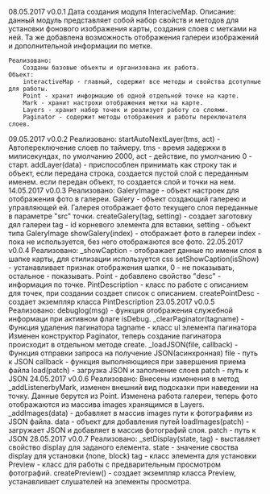 08.05.2017 v0.0.1
    Дата создания модуля InteraciveMap.
    Описание: данный модуль представляет собой набор свойств и методов для установки фонового изображения карты, создания слоев с метками на ней.
    Та же добавлена возможность отображения галереи изображений и дополнительной информации по метке.
        
    Реализовано: 
        Созданы базовые объекты и организована их работа.
    Объект: 
        interactiveMap - главный, содержит все методы и свойства дсотупные для работы.
        Point - хранит информацию об одной отдельной точке на карте.
        Mark - хранит настроки отображения метки на карте.
        Layers - хранит набор точек и реализует работу со слоями.
        Paginator - содержит методы отображения и работы переключателя слоев.

09.05.2017 v0.0.2
    Реализовано:
        startAutoNextLayer(tms, act) - Автопереключение слоев по таймеру.
            tms - время задержки в милисекундах, по умолчанию 2000,
            act - действие, по умолчанию 0 - старт.
        addLayer(data) - приспособлен принимать как строку так и объект,
            если передана строка, создается пустой слой с переданным именем.
            если передан объект, то создается слой и точки на нем.
14.05.2017 v0.0.3
    Реализовано:
        GaleryImage - объект настроек для отображения фото в галереи.
        Galery - объект создающий галерею и управляющей ей. Галерея отображает фото
            текущего слоя переданные в параметре "src" точки.
        createGalery(tag, setting) - создает заготовку дял галереи
            tag - id корневого элемента для вставки,
            setting - объект типа GaleryImage
        showGalery(index) - отображает фото в галереи
            index - пока не используется, без него отображаются все фото.
22.05.2017 v0.0.4
    Реализовано:
        _showCaption - отображает данные по имени слоя в шапке карты, для стилизации используется css
        setShowCaption(isShow) - устанавливает признак отображения шапки, 0 - не показывать, остальное - показывать.
        Point - добавлено свойство "desc" - информация по точке.
        PintDescription - класс по работе с описанием для точек, при создании создает список с описанием.
        createPointDesc - создает экземпляр класса PintDescription
23.05.2017 v0.0.5
    Реализовано:
        debuglog(msg) - функция отображения служебной информаци при активном флаге isDebug.
        _clearPaginator(tagname) - Функция удаления пагинатора
            tagname - класс ul элемента пагинатора
        Изменен конструктор Paginator, теперь создание пагинатора происходит в отдельном методе create.
        _loadJSON(file, callback) - Функция отправки запроса на получение JSON(асинхронная)
            file - путь к JSON
            callback - функция выполняющиеся при завершения приема файла
        load(patch) - загрузка JSON и заполнение слоев
            patch - путь к JSON
24.05.2017 v0.0.6
    Реализовано:
        Внесены изменения в метод _addListenerbyMark, изменен внешний вид подсказки при наведении на точку. Данные берутся из Point.
        Изменена работа галереи, теперь фото отображаются из массива images хранящимся в Layers.
        _addImages(data) - добавляет в массив images пути к фотографиям из JSON файла.
            data - объект для добавления путей
        loadImages(patch) - загружает JSON и добавляет в массив фотографий слоя.
            patch - путь к JSON
28.05.2017 v0.0.7
    Реализовано:
        _setDisplay(state, tag) - выставляет свойство display для заданого елемента.
            state - значение своства display для установки (none, block)
            tag - класс элемента для установки
        Preview - класс для работы с предварительным просмотром фотографий.
        createPreview() - создает экземпляр класса Preview, устанавливает слушателей на элементы просмотра.